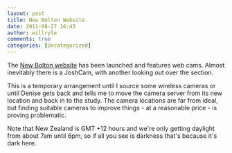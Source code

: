 ```yaml
---
layout: post
title: New Bolton Website
date: 2011-08-27 16:43
author: willryle
comments: true
categories: [Uncategorized]
---
```

The <a href="http://www.ryle.co.uk" target="_blank">New Bolton website</a> has been launched and features web cams. Almost inevitably there is a JoshCam, with another looking out over the section.

This is a temporary arrangement until I source some wireless cameras or until Denise gets back and tells me to move the camera server from its new location and back in to the study. The camera locations are far from ideal, but finding suitable cameras to improve things - at a reasonable price - is proving problematic.

Note that New Zealand is GMT +12 hours and we're only getting daylight from about 7am until 6pm, so if all you see is darkness that's because it's dark here.

&nbsp;
